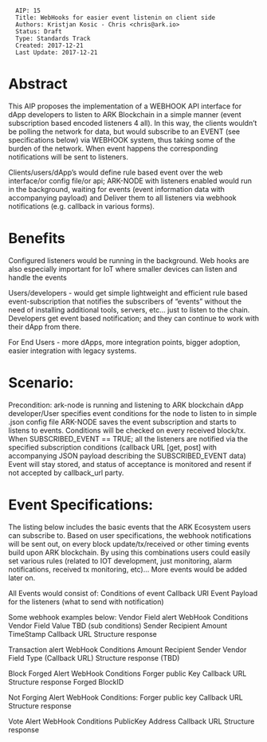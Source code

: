 ```
  AIP: 15
  Title: WebHooks for easier event listenin on client side
  Authors: Kristjan Kosic - Chris <chris@ark.io>
  Status: Draft
  Type: Standards Track
  Created: 2017-12-21
  Last Update: 2017-12-21
```

Abstract
========

This AIP proposes the implementation of a WEBHOOK API interface for dApp developers to listen to ARK Blockchain in a simple manner (event subscription based encoded listeners 4 all).
In this way, the clients wouldn’t be polling the network for data, but would subscribe to an EVENT (see specifications below) via WEBHOOK system, thus taking some of the burden of the network.  When event happens the corresponding notifications will be sent to listeners.

Clients/users/dApp’s  would define rule based event over the web interface/or config file/or api; 
ARK-NODE with listeners enabled would run in the background, waiting for events (event information data with accompanying payload) and 
Deliver them to all listeners via webhook notifications (e.g. callback in various forms).

Benefits
==========

Configured listeners would be running in the background. Web hooks are also especially important for IoT where smaller devices can listen and handle the events 

Users/developers - would get simple lightweight and efficient rule based event-subscription that notifies the subscribers of “events” without the need of installing additional tools, servers, etc... just to listen to the chain. Developers get event based notification; and they can continue to work with their dApp from there. 

For End Users - more dApps, more integration points, bigger adoption, easier integration with legacy systems.

Scenario:
==========
Precondition: ark-node is running and listening to ARK blockchain
dApp developer/User specifies event conditions for the node to listen to in simple .json config file
ARK-NODE saves the event subscription and starts to  listens to events. Conditions will be checked on every received block/tx.
When SUBSCRIBED_EVENT == TRUE; all the listeners are notified via the specified subscription conditions (callback URL [get, post] with accompanying JSON payload describing the SUBSCRIBED_EVENT data)
Event will stay stored, and status of acceptance is monitored and resent if not accepted by callback_url party.


Event Specifications:
===========
The listing below includes the basic events that the ARK Ecosystem users  can subscribe to.
Based on user specifications, the webhook notifications will be sent out, on every block update/tx/received or other timing events build upon ARK blockchain. By using this combinations users could easily set various rules (related to IOT development, just monitoring, alarm notifications, received tx monitoring, etc)...
More events would be added later on.

All Events would consist of:
    Conditions of event
    Callback URI
    Event Payload for the listeners (what to send with notification)

Some webhook examples below:
    Vendor Field alert WebHook 
    Conditions
    Vendor Field Value TBD (sub conditions)
    Sender
    Recipient
    Amount
    TimeStamp
    Callback URL
    Structure response

Transaction alert WebHook
    Conditions
    Amount
    Recipient
    Sender
    Vendor Field
    Type
    (Callback URL)
    Structure response (TBD)

Block Forged Alert WebHook
    Conditions
    Forger public Key
    Callback URL
    Structure response 
    Forged BlockID

Not Forging Alert WebHook
    Conditions:
        Forger public key
    Callback URL
    Structure response

Vote Alert WebHook
    Conditions
    PublicKey
    Address
    Callback URL
    Structure response

